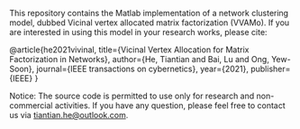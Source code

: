 This repository contains the Matlab implementation of a network clustering model, dubbed Vicinal vertex allocated matrix factorization (VVAMo). If you are interested in using this model in your research works, please cite:

@article{he2021vivinal, title={Vicinal Vertex Allocation for Matrix Factorization in Networks}, author={He, Tiantian and Bai, Lu and Ong, Yew-Soon}, journal={IEEE transactions on cybernetics}, year={2021}, publisher={IEEE} }

Notice: The source code is permitted to use only for research and non-commercial activities. If you have any question, please feel free to contact us via tiantian.he@outlook.com.
